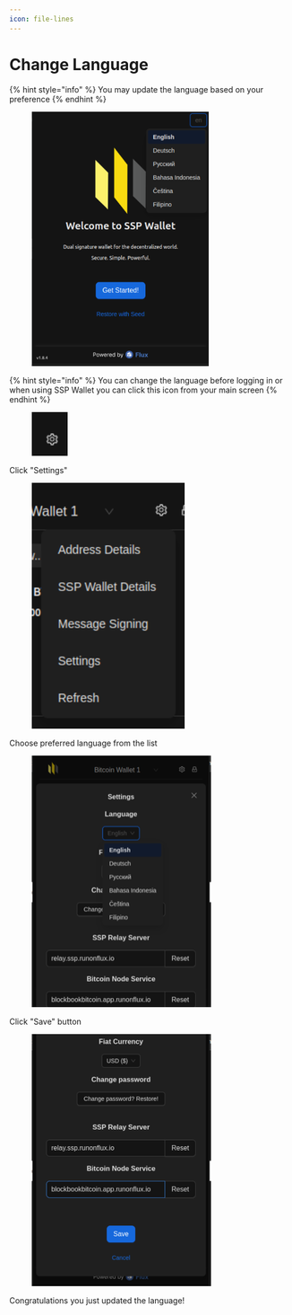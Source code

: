 ```yaml
---
icon: file-lines
---
```


# Change Language

{% hint style="info" %}
You may update the language based on your preference
{% endhint %}

<div align="left"><figure><img src="../.gitbook/assets/Screenshot from 2025-01-08 16-31-46.png" alt="" width="316"><figcaption></figcaption></figure></div>

{% hint style="info" %}
You can change the language before logging in or when using SSP Wallet you can click this icon from your main screen
{% endhint %}

<div align="left"><figure><img src="../.gitbook/assets/image (87).png" alt=""><figcaption></figcaption></figure></div>

Click "Settings"

<div align="left"><figure><img src="../.gitbook/assets/image (88).png" alt=""><figcaption></figcaption></figure></div>

Choose preferred language from the list

<div align="left"><figure><img src="../.gitbook/assets/image (89).png" alt="" width="320"><figcaption></figcaption></figure></div>

Click "Save" button

<div align="left"><figure><img src="../.gitbook/assets/image (90).png" alt="" width="320"><figcaption></figcaption></figure></div>

Congratulations you just updated the language!
